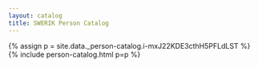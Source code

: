 ```yaml
---
layout: catalog
title: SWERIK Person Catalog
---
```

{% assign p = site.data._person-catalog.i-mxJ22KDE3cthH5PFLdLST %}
{% include person-catalog.html p=p %}

